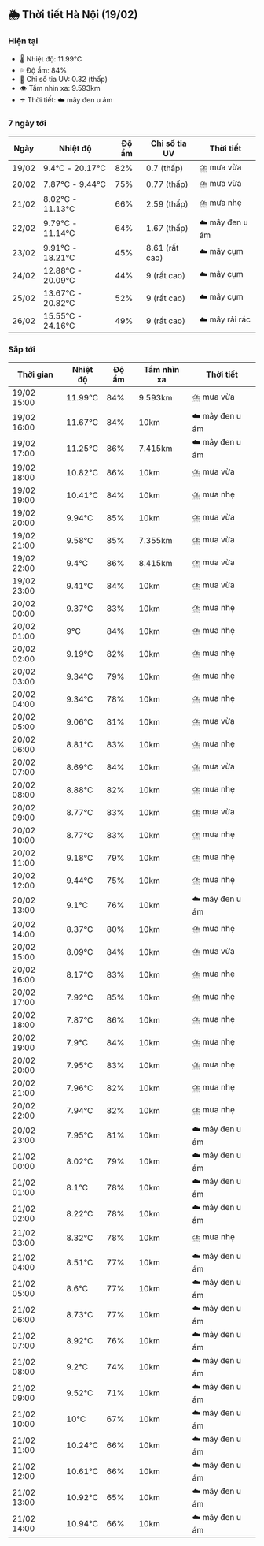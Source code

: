 ## 🌦️ Thời tiết Hà Nội (19/02)

### Hiện tại

- 🌡️ Nhiệt độ: 11.99℃
- 💦 Độ ẩm: 84%
- 🌟 Chỉ số tia UV: 0.32 (thấp)
- 👁️ Tầm nhìn xa: 9.593km
- ☂️ Thời tiết: ☁️ mây đen u ám

### 7 ngày tới

| Ngày | Nhiệt độ | Độ ẩm | Chỉ số tia UV | Thời tiết |
| --- | --- | --- | --- | --- |
| 19/02 | 9.4℃ - 20.17℃ | 82% | 0.7 (thấp) | ⛈️ mưa vừa |
| 20/02 | 7.87℃ - 9.44℃ | 75% | 0.77 (thấp) | ⛈️ mưa vừa |
| 21/02 | 8.02℃ - 11.13℃ | 66% | 2.59 (thấp) | ⛈️ mưa nhẹ |
| 22/02 | 9.79℃ - 11.14℃ | 64% | 1.67 (thấp) | ☁️ mây đen u ám |
| 23/02 | 9.91℃ - 18.21℃ | 45% | 8.61 (rất cao) | ☁️ mây cụm |
| 24/02 | 12.88℃ - 20.09℃ | 44% | 9 (rất cao) | ☁️ mây cụm |
| 25/02 | 13.67℃ - 20.82℃ | 52% | 9 (rất cao) | ☁️ mây cụm |
| 26/02 | 15.55℃ - 24.16℃ | 49% | 9 (rất cao) | ☁️ mây rải rác |

### Sắp tới

| Thời gian | Nhiệt độ | Độ ẩm | Tầm nhìn xa | Thời tiết |
| --- | --- | --- | --- | --- |
| 19/02 15:00 | 11.99℃ | 84% | 9.593km | ⛈️ mưa vừa |
| 19/02 16:00 | 11.67℃ | 84% | 10km | ☁️ mây đen u ám |
| 19/02 17:00 | 11.25℃ | 86% | 7.415km | ☁️ mây đen u ám |
| 19/02 18:00 | 10.82℃ | 86% | 10km | ⛈️ mưa vừa |
| 19/02 19:00 | 10.41℃ | 84% | 10km | ⛈️ mưa nhẹ |
| 19/02 20:00 | 9.94℃ | 85% | 10km | ⛈️ mưa vừa |
| 19/02 21:00 | 9.58℃ | 85% | 7.355km | ⛈️ mưa vừa |
| 19/02 22:00 | 9.4℃ | 86% | 8.415km | ⛈️ mưa vừa |
| 19/02 23:00 | 9.41℃ | 84% | 10km | ⛈️ mưa vừa |
| 20/02 00:00 | 9.37℃ | 83% | 10km | ⛈️ mưa nhẹ |
| 20/02 01:00 | 9℃ | 84% | 10km | ⛈️ mưa nhẹ |
| 20/02 02:00 | 9.19℃ | 82% | 10km | ⛈️ mưa nhẹ |
| 20/02 03:00 | 9.34℃ | 79% | 10km | ⛈️ mưa nhẹ |
| 20/02 04:00 | 9.34℃ | 78% | 10km | ⛈️ mưa nhẹ |
| 20/02 05:00 | 9.06℃ | 81% | 10km | ⛈️ mưa vừa |
| 20/02 06:00 | 8.81℃ | 83% | 10km | ⛈️ mưa nhẹ |
| 20/02 07:00 | 8.69℃ | 84% | 10km | ⛈️ mưa vừa |
| 20/02 08:00 | 8.88℃ | 82% | 10km | ⛈️ mưa nhẹ |
| 20/02 09:00 | 8.77℃ | 83% | 10km | ⛈️ mưa vừa |
| 20/02 10:00 | 8.77℃ | 83% | 10km | ⛈️ mưa nhẹ |
| 20/02 11:00 | 9.18℃ | 79% | 10km | ⛈️ mưa nhẹ |
| 20/02 12:00 | 9.44℃ | 75% | 10km | ⛈️ mưa nhẹ |
| 20/02 13:00 | 9.1℃ | 76% | 10km | ☁️ mây đen u ám |
| 20/02 14:00 | 8.37℃ | 80% | 10km | ⛈️ mưa nhẹ |
| 20/02 15:00 | 8.09℃ | 84% | 10km | ⛈️ mưa vừa |
| 20/02 16:00 | 8.17℃ | 83% | 10km | ⛈️ mưa nhẹ |
| 20/02 17:00 | 7.92℃ | 85% | 10km | ⛈️ mưa nhẹ |
| 20/02 18:00 | 7.87℃ | 86% | 10km | ⛈️ mưa nhẹ |
| 20/02 19:00 | 7.9℃ | 84% | 10km | ⛈️ mưa nhẹ |
| 20/02 20:00 | 7.95℃ | 83% | 10km | ⛈️ mưa nhẹ |
| 20/02 21:00 | 7.96℃ | 82% | 10km | ⛈️ mưa nhẹ |
| 20/02 22:00 | 7.94℃ | 82% | 10km | ⛈️ mưa nhẹ |
| 20/02 23:00 | 7.95℃ | 81% | 10km | ☁️ mây đen u ám |
| 21/02 00:00 | 8.02℃ | 79% | 10km | ☁️ mây đen u ám |
| 21/02 01:00 | 8.1℃ | 78% | 10km | ☁️ mây đen u ám |
| 21/02 02:00 | 8.22℃ | 78% | 10km | ☁️ mây đen u ám |
| 21/02 03:00 | 8.32℃ | 78% | 10km | ⛈️ mưa nhẹ |
| 21/02 04:00 | 8.51℃ | 77% | 10km | ☁️ mây đen u ám |
| 21/02 05:00 | 8.6℃ | 77% | 10km | ☁️ mây đen u ám |
| 21/02 06:00 | 8.73℃ | 77% | 10km | ☁️ mây đen u ám |
| 21/02 07:00 | 8.92℃ | 76% | 10km | ☁️ mây đen u ám |
| 21/02 08:00 | 9.2℃ | 74% | 10km | ☁️ mây đen u ám |
| 21/02 09:00 | 9.52℃ | 71% | 10km | ☁️ mây đen u ám |
| 21/02 10:00 | 10℃ | 67% | 10km | ☁️ mây đen u ám |
| 21/02 11:00 | 10.24℃ | 66% | 10km | ☁️ mây đen u ám |
| 21/02 12:00 | 10.61℃ | 66% | 10km | ☁️ mây đen u ám |
| 21/02 13:00 | 10.92℃ | 65% | 10km | ☁️ mây đen u ám |
| 21/02 14:00 | 10.94℃ | 66% | 10km | ☁️ mây đen u ám |
